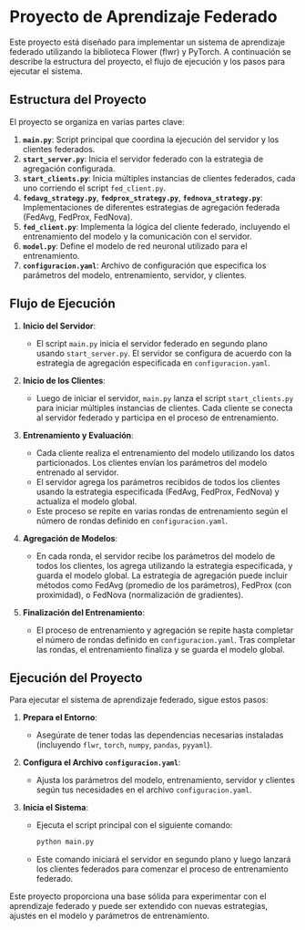 # Proyecto de Aprendizaje Federado

Este proyecto está diseñado para implementar un sistema de aprendizaje federado utilizando la biblioteca Flower (flwr) y PyTorch. A continuación se describe la estructura del proyecto, el flujo de ejecución y los pasos para ejecutar el sistema.

## Estructura del Proyecto

El proyecto se organiza en varias partes clave:

1. **`main.py`**: Script principal que coordina la ejecución del servidor y los clientes federados.
2. **`start_server.py`**: Inicia el servidor federado con la estrategia de agregación configurada.
3. **`start_clients.py`**: Inicia múltiples instancias de clientes federados, cada uno corriendo el script `fed_client.py`.
4. **`fedavg_strategy.py`**, **`fedprox_strategy.py`**, **`fednova_strategy.py`**: Implementaciones de diferentes estrategias de agregación federada (FedAvg, FedProx, FedNova).
5. **`fed_client.py`**: Implementa la lógica del cliente federado, incluyendo el entrenamiento del modelo y la comunicación con el servidor.
6. **`model.py`**: Define el modelo de red neuronal utilizado para el entrenamiento.
7. **`configuracion.yaml`**: Archivo de configuración que especifica los parámetros del modelo, entrenamiento, servidor, y clientes.

## Flujo de Ejecución

1. **Inicio del Servidor**: 
   - El script `main.py` inicia el servidor federado en segundo plano usando `start_server.py`. El servidor se configura de acuerdo con la estrategia de agregación especificada en `configuracion.yaml`.

2. **Inicio de los Clientes**:
   - Luego de iniciar el servidor, `main.py` lanza el script `start_clients.py` para iniciar múltiples instancias de clientes. Cada cliente se conecta al servidor federado y participa en el proceso de entrenamiento.

3. **Entrenamiento y Evaluación**:
   - Cada cliente realiza el entrenamiento del modelo utilizando los datos particionados. Los clientes envían los parámetros del modelo entrenado al servidor.
   - El servidor agrega los parámetros recibidos de todos los clientes usando la estrategia especificada (FedAvg, FedProx, FedNova) y actualiza el modelo global.
   - Este proceso se repite en varias rondas de entrenamiento según el número de rondas definido en `configuracion.yaml`.

4. **Agregación de Modelos**:
   - En cada ronda, el servidor recibe los parámetros del modelo de todos los clientes, los agrega utilizando la estrategia especificada, y guarda el modelo global. La estrategia de agregación puede incluir métodos como FedAvg (promedio de los parámetros), FedProx (con proximidad), o FedNova (normalización de gradientes).

5. **Finalización del Entrenamiento**:
   - El proceso de entrenamiento y agregación se repite hasta completar el número de rondas definido en `configuracion.yaml`. Tras completar las rondas, el entrenamiento finaliza y se guarda el modelo global.

## Ejecución del Proyecto

Para ejecutar el sistema de aprendizaje federado, sigue estos pasos:

1. **Prepara el Entorno**:
   - Asegúrate de tener todas las dependencias necesarias instaladas (incluyendo `flwr`, `torch`, `numpy`, `pandas`, `pyyaml`).

2. **Configura el Archivo `configuracion.yaml`**:
   - Ajusta los parámetros del modelo, entrenamiento, servidor y clientes según tus necesidades en el archivo `configuracion.yaml`.

3. **Inicia el Sistema**:
   - Ejecuta el script principal con el siguiente comando:

     ```bash
     python main.py
     ```

   - Este comando iniciará el servidor en segundo plano y luego lanzará los clientes federados para comenzar el proceso de entrenamiento federado.

Este proyecto proporciona una base sólida para experimentar con el aprendizaje federado y puede ser extendido con nuevas estrategias, ajustes en el modelo y parámetros de entrenamiento.

